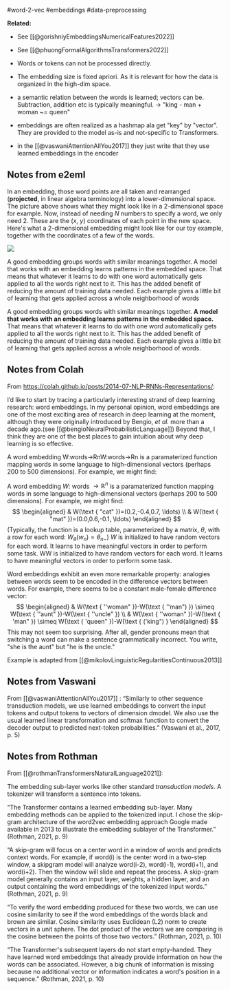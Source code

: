 #word-2-vec #embeddings #data-preprocessing 

**Related:**
- See [[@gorishniyEmbeddingsNumericalFeatures2022]]
- See [[@phuongFormalAlgorithmsTransformers2022]]


- Words or tokens can not be processed directly. 
- The embedding size is fixed apriori. As it is relevant for how the data is organized in the high-dim space.
- a semantic relation between the words is learned; vectors can be. Subtraction, addition etc is typically meaningful. -> "king - man + woman ~= queen"
- embeddings are often realized as a hashmap ala get "key" by "vector". They are provided to the model as-is and not-specific to Transformers.
- in the [[@vaswaniAttentionAllYou2017]] they just write that they use learned embeddings in the encoder

## Notes from e2eml

In an embedding, those word points are all taken and rearranged (**projected**, in linear algebra terminology) into a lower-dimensional space. The picture above shows what they might look like in a 2-dimensional space for example. Now, instead of needing _N_ numbers to specify a word, we only need 2. These are the (_x_, _y_) coordinates of each point in the new space. Here's what a 2-dimensional embedding might look like for our toy example, together with the coordinates of a few of the words.

![](https://e2eml.school/images/transformers/embedded_words.png)

A good embedding groups words with similar meanings together. A model that works with an embedding learns patterns in the embedded space. That means that whatever it learns to do with one word automatically gets applied to all the words right next to it. This has the added benefit of reducing the amount of training data needed. Each example gives a little bit of learning that gets applied across a whole neighborhood of words

A good embedding groups words with similar meanings together. **A model that works with an embedding learns patterns in the embedded space.** That means that whatever it learns to do with one word automatically gets applied to all the words right next to it. This has the added benefit of reducing the amount of training data needed. Each example gives a little bit of learning that gets applied across a whole neighborhood of words.

## Notes from Colah
From https://colah.github.io/posts/2014-07-NLP-RNNs-Representations/:

I’d like to start by tracing a particularly interesting strand of deep learning research: word embeddings. In my personal opinion, word embeddings are one of the most exciting area of research in deep learning at the moment, although they were originally introduced by Bengio, _et al._ more than a decade ago.(see [[@bengioNeuralProbabilisticLanguage]]) Beyond that, I think they are one of the best places to gain intuition about why deep learning is so effective.

A word embedding W:words→RnW:words→Rn is a paramaterized function mapping words in some language to high-dimensional vectors (perhaps 200 to 500 dimensions). For example, we might find:

A word embedding $W:$ words $\rightarrow \mathbb{R}^n$ is a paramaterized function mapping words in some language to high-dimensional vectors (perhaps 200 to 500 dimensions). For example, we might find:
$$
\begin{aligned}
& W(\text { "cat" })=(0.2,-0.4,0.7, \ldots) \\
& W(\text { "mat" })=(0.0,0.6,-0.1, \ldots)
\end{aligned}
$$
(Typically, the function is a lookup table, parameterized by a matrix, $\theta$, with a row for each word: $\left.W_\theta\left(w_n\right)=\theta_{n-}\right)$
$W$ is initialized to have random vectors for each word. It learns to have meaningful vectors in order to perform some task.
WW is initialized to have random vectors for each word. It learns to have meaningful vectors in order to perform some task.

Word embeddings exhibit an even more remarkable property: analogies between words seem to be encoded in the difference vectors between words. For example, there seems to be a constant male-female difference vector:
$$
\begin{aligned}
& W(\text { ''woman" })-W(\text { ''man") }) \simeq W(\text { ''aunt" })-W(\text { ''uncle" }) \\
& W(\text { ''woman" })-W(\text { 'man" }) \simeq W(\text { 'queen" })-W(\text { ('king") }
\end{aligned}
$$
This may not seem too surprising. After all, gender pronouns mean that switching a word can make a sentence grammatically incorrect. You write, "she is the aunt" but "he is the uncle." 

Example is adapted from [[@mikolovLinguisticRegularitiesContinuous2013]]


## Notes from Vaswani
From [[@vaswaniAttentionAllYou2017]] :
“Similarly to other sequence transduction models, we use learned embeddings to convert the input tokens and output tokens to vectors of dimension dmodel. We also use the usual learned linear transformation and softmax function to convert the decoder output to predicted next-token probabilities.” (Vaswani et al., 2017, p. 5)

## Notes from Rothman
From [[@rothmanTransformersNaturalLanguage2021]]:

The embedding sub-layer works like other standard *transduction models*. A tokenizer will transform a sentence into tokens.

“The Transformer contains a learned embedding sub-layer. Many embedding methods can be applied to the tokenized input. I chose the skip-gram architecture of the word2vec embedding approach Google made available in 2013 to illustrate the embedding sublayer of the Transformer.” (Rothman, 2021, p. 9)

“A skip-gram will focus on a center word in a window of words and predicts context words. For example, if word(i) is the center word in a two-step window, a skipgram model will analyze word(i-2), word(i-1), word(i+1), and word(i+2). Then the window will slide and repeat the process. A skip-gram model generally contains an input layer, weights, a hidden layer, and an output containing the word embeddings of the tokenized input words.” (Rothman, 2021, p. 9)

“To verify the word embedding produced for these two words, we can use cosine similarity to see if the word embeddings of the words black and brown are similar. Cosine similarity uses Euclidean (L2) norm to create vectors in a unit sphere. The dot product of the vectors we are comparing is the cosine between the points of those two vectors.” (Rothman, 2021, p. 10)

“The Transformer's subsequent layers do not start empty-handed. They have learned word embeddings that already provide information on how the words can be associated. However, a big chunk of information is missing because no additional vector or information indicates a word's position in a sequence.” (Rothman, 2021, p. 10)